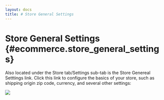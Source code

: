 ```yaml
---
layout: docs
title: # Store General Settings
---
```


# Store General Settings {#ecommerce.store_general_settings}

Also located under the Store tab/Settings sub-tab is the Store Genereal
Setttings link. Click this link to configure the basics of your store,
such as shipping origin zip code, currency, and several other settings:

![](assets/images/screenshots/ecommerce/general_settings.png)
